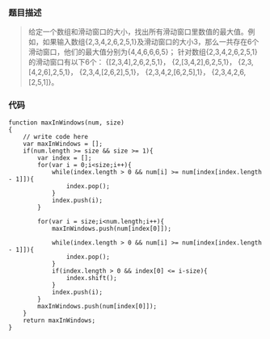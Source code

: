 ### 题目描述
> 给定一个数组和滑动窗口的大小，找出所有滑动窗口里数值的最大值。例如，如果输入数组{2,3,4,2,6,2,5,1}及滑动窗口的大小3，那么一共存在6个滑动窗口，他们的最大值分别为{4,4,6,6,6,5}； 针对数组{2,3,4,2,6,2,5,1}的滑动窗口有以下6个： {[2,3,4],2,6,2,5,1}， {2,[3,4,2],6,2,5,1}， {2,3,[4,2,6],2,5,1}， {2,3,4,[2,6,2],5,1}， {2,3,4,2,[6,2,5],1}， {2,3,4,2,6,[2,5,1]}。

### 代码
```
function maxInWindows(num, size)
{
    // write code here
    var maxInWindows = [];
    if(num.length >= size && size >= 1){
        var index = [];
        for(var i = 0;i<size;i++){
            while(index.length > 0 && num[i] >= num[index[index.length - 1]]){
                index.pop();
            }
            index.push(i);
        }
 
        for(var i = size;i<num.length;i++){
            maxInWindows.push(num[index[0]]);
 
            while(index.length > 0 && num[i] >= num[index[index.length - 1]]){
                index.pop();
            }
            if(index.length > 0 && index[0] <= i-size){
                index.shift();
            }
            index.push(i);
        }
        maxInWindows.push(num[index[0]]);
    }
    return maxInWindows;
}
```